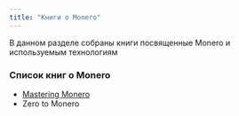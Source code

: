 ```yaml
---
title: "Книги о Monero"
---
```


В данном разделе собраны книги посвященные Monero и используемым технологиям

### Список книг о Monero

* [Mastering Monero](mm/)
* Zero to Monero